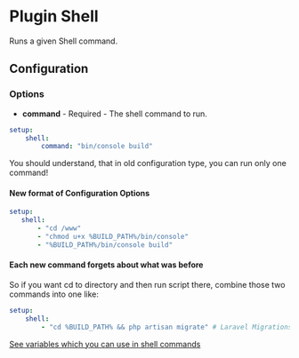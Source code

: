 Plugin Shell
============

Runs a given Shell command.

Configuration
-------------

### Options

* **command** - Required - The shell command to run.

```yml
setup:
    shell:
        command: "bin/console build"
```
 You should understand, that in old configuration type, you can run only one command!

#### New format of Configuration Options

```yml
setup:
   shell:
       - "cd /www"
       - "chmod u+x %BUILD_PATH%/bin/console"
       - "%BUILD_PATH%/bin/console build"
```

#### Each new command forgets about what was before

So if you want cd to directory and then run script there, combine those two commands into one like:

```yml
setup:
    shell:
        - "cd %BUILD_PATH% && php artisan migrate" # Laravel Migrations
```

[See variables which you can use in shell commands](../interpolation.md)
